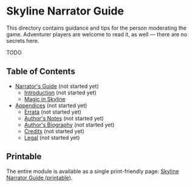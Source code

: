 # Skyline Narrator Guide

This directory contains guidance and tips for the person moderating the game.
Adventurer players are welcome to read it, as well — there are no secrets here.

TODO

## Table of Contents

<!-- +template files guide/narrator web-table-of-contents -->

* [Narrator's Guide](010-front-matter.md) (not started yet)
  * [Introduction](015-introduction.md) (not started yet)
  * [Magic in Skyline](230-magic.md)
* [Appendices](900-appendices.md) (not started yet)
  * [Errata](940-errata.md) (not started yet)
  * [Author's Notes](950-author-notes.md) (not started yet)
  * [Author's Biography](955-author-bio.md) (not started yet)
  * [Credits](960-credits.md) (not started yet)
  * [Legal](980-legal.md) (not started yet)

<!-- -template files guide/narrator web-table-of-contents -->

## Printable

The entire module is available as a single print-friendly page: [Skyline Narrator Guide (printable)](print.md).
